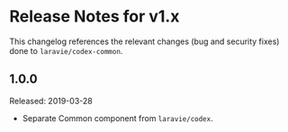 # Release Notes for v1.x

This changelog references the relevant changes (bug and security fixes) done to `laravie/codex-common`.

## 1.0.0

Released: 2019-03-28

* Separate Common component from `laravie/codex`.
